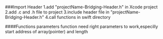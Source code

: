 ###Import Header
1.add "projectName-Bridging-Header.h" in Xcode project
2.add .c and .h file to project
3.include header file in "projectName-Bridging-Header.h"
4.call functions in swift directory

####Functions parameters
function need right parameters to work,especilly start address of array(pointer) and length
